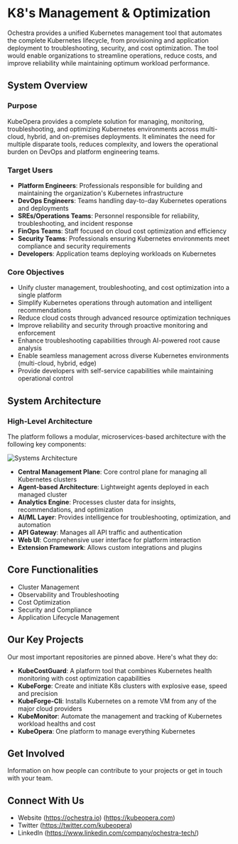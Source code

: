 # K8's Management & Optimization

Ochestra provides a unified Kubernetes management tool that automates the complete Kubernetes lifecycle, from provisioning and application deployment to troubleshooting, security, and cost optimization. The tool would enable organizations to streamline operations, reduce costs, and improve reliability while maintaining optimum workload performance.

## System Overview

### Purpose

KubeOpera provides a complete solution for managing, monitoring, troubleshooting, and optimizing Kubernetes environments across multi-cloud, hybrid, and on-premises deployments. It eliminates the need for multiple disparate tools, reduces complexity, and lowers the operational burden on DevOps and platform engineering teams.

### Target Users

- **Platform Engineers**: Professionals responsible for building and maintaining the organization's Kubernetes infrastructure
- **DevOps Engineers**: Teams handling day-to-day Kubernetes operations and deployments
- **SREs/Operations Teams**: Personnel responsible for reliability, troubleshooting, and incident response
- **FinOps Teams**: Staff focused on cloud cost optimization and efficiency
- **Security Teams**: Professionals ensuring Kubernetes environments meet compliance and security requirements
- **Developers**: Application teams deploying workloads on Kubernetes

### Core Objectives

- Unify cluster management, troubleshooting, and cost optimization into a single platform
- Simplify Kubernetes operations through automation and intelligent recommendations
- Reduce cloud costs through advanced resource optimization techniques
- Improve reliability and security through proactive monitoring and enforcement
- Enhance troubleshooting capabilities through AI-powered root cause analysis
- Enable seamless management across diverse Kubernetes environments (multi-cloud, hybrid, edge)
- Provide developers with self-service capabilities while maintaining operational control

## System Architecture

### High-Level Architecture

The platform follows a modular, microservices-based architecture with the following key components:

![Systems Architecture](https://github.com/ochestra-tech/ochestra.ai/blob/main/images/hla.svg "Ochestra's System Architecture")

- **Central Management Plane**: Core control plane for managing all Kubernetes clusters
- **Agent-based Architecture**: Lightweight agents deployed in each managed cluster
- **Analytics Engine**: Processes cluster data for insights, recommendations, and optimization
- **AI/ML Layer**: Provides intelligence for troubleshooting, optimization, and automation
- **API Gateway**: Manages all API traffic and authentication
- **Web UI**: Comprehensive user interface for platform interaction
- **Extension Framework**: Allows custom integrations and plugins

## Core Functionalities

- Cluster Management
- Observability and Troubleshooting
- Cost Optimization
- Security and Compliance
- Application Lifecycle Management

## Our Key Projects

Our most important repositories are pinned above. Here's what they do:

- **KubeCostGuard**: A platform tool that combines Kubernetes health monitoring with cost optimization capabilities
- **KubeForge**: Create and initiate K8s clusters with explosive ease, speed and precision
- **KubeForge-Cli**: Installs Kubernetes on a remote VM from any of the major cloud providers
- **KubeMonitor**: Automate the management and tracking of Kubernetes workload healths and cost
- **KubeOpera**: One platform to manage everything Kubernetes

## Get Involved

Information on how people can contribute to your projects or get in touch with your team.

## Connect With Us

- Website  (https://ochestra.io)
           (https://kubeopera.com)
- Twitter  (https://twitter.com/kubeopera)
- LinkedIn (https://www.linkedin.com/company/ochestra-tech/)
